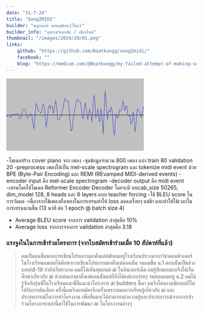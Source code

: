```yaml
---
date: "31-7-24"
title: "Song2MIDI"
builder: "ชญานนท์ พรหมชัยยะ(โบ๊ท)"
builder_info: "ยุพราชวิทยาลัย / เชียงใหม่"
thumbnail: "/images/2024/29/01.png"
links:
    github: "https://github.com/Boatkungg/song2midi/"
    facebook: ""
    blog: "https://medium.com/@Boatkungg/my-failed-attempt-of-making-song2midi-a39710132de2"
---
```


![image](/images/2024/29/01.png)

-โมเดลสร้าง cover piano จาก เพลง
-ชุดข้อมูลจำนวน 800 เพลง แบ่ง train 80 validation 20
-preprocess เพลงให้เป็น mel-scale spectrogram และ tokenize midi event ด้วย BPE (Byte-Pair Encoding) และ REMI (REvamped MIDI-derived events)
-encoder input คือ mel-scale spectrogram
-decoder output คือ midi event
-เทรนโดยใช้โมเดล Reformer Encoder Decoder โดยจะมี vocab_size 50265, dim_model 128, 8 heads และ 6 layers แบบ teacher forcing 
-ใช้ BLEU score ในการวัดผล
-เนื่องจากใช้เพลงทั้งเพลงในการเทรนทำให้ loss ลดลงเรื่อยๆ แต่ช้า และทำให้ใช้เวลาในการเทรนนานขึ้น (13 นาที ต่อ 1 epoch @ batch size 4)
- Average BLEU score จากการ validation ล่าสุดคือ 10%
- Average loss จากการจากการ validation ล่าสุดคือ 3.18

### แรงจูงในในการเข้าร่วมโครงการ (จากใบสมัครเข้าร่วมเมื่อ 10 สัปดาห์ที่แล้ว)

> ผมเป็นคนชื่นชอบการเขียนโปรแกรมมาตั้งแต่สมัยผมอยู่โรงเรียนประถมจากวิชาคอมพิวเตอร์ในโรงเรียนผมเลยได้ศึกษาการเขียนโปรแกรมมาตั้งแต่ตอนนั้น จนผมขึ้น ม.1 ตอนนั้นเป็นช่วง covid-19 กำลังเริ่มระบาด ผมก็ได้เห็นหุ่นยนต์ ai ในอินเตอร์เน็ต ผมรู้สึกชอบมากจึงได้เริ่มศึกษาเกี่ยวกับ ai ด้วยตนเองมาตั้งแต่ตอนนั้นแต่ก็ยังได้แค่แบบง่ายๆ จนตอนผมอยู่ ม.2 ผมได้รู้จักกับรุ่นพี่ในโรงเรียนและพี่ก็แนะนำโครงการ ai builders นี้มา ผมจึงได้ลองสมัครแต่ก็ไม่ได้รับการคัดเลือก ครั้งนี้ผมจึงมาสมัครอีกครั้งเพราะผมอยากเรียนรู้เกี่ยวกับ ai และประสบการณ์ในการทำโครงงาน เพื่อที่ผมจะได้สามารถนำความรู้และประสบการณ์จากการเข้าร่วมโครงการเหล่านี้มาใช้ในการพัฒนา ai ในโครงงานต่างๆ
    
